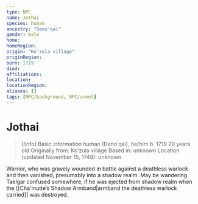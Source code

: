 ```yaml
---
type: NPC
name: Jothai
species: human
ancestry: "Deno'qai"
gender: male
home: 
homeRegion:
origin: "Ko'zula village"
originRegion:
born: 1719
died: 
affiliations: 
location: 
locationRegion:
aliases: []
tags: [NPC/background, NPC/unmet]
---
```

# Jothai
>[!info] Basic information
>human (Deno'qai), he/him
>b. 1719
>29 years old
>Originally from: Ko'zula village
>Based in: unknown
>Location (updated November 15, 1748): unknown

Warrior, who was gravely wounded in battle against a deathless warlock and then vanished, presumably into a shadow realm. May be wandering Taelgar confused somewhere, if he was ejected from shadow realm when the [[Cha'mutte’s Shadow Armband|armband the deathless warlock carried]] was destroyed.